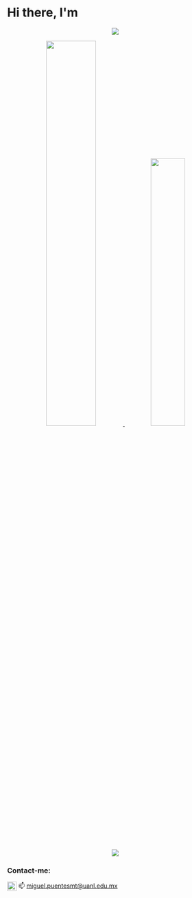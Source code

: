# Hi there, I'm
<p align="center" width="100%">
   <a href="https://mike2611.github.io/animation-intro/" target="_blank">
      <img src="./images/animation3New.gif"/>
  </a>
</p>

<p align="center" width="100%">
  <a href="https://github.com/anuraghazra/github-readme-stats" target="_blank">
    <img src="https://github-readme-stats.vercel.app/api?username=mike2611&count_private=true&theme=great-gatsby" width="48%"/>
  </a> 
  <a href="https://github.com/anuraghazra/github-readme-stats" target="_blank">
    <img src="https://github-readme-stats.vercel.app/api/top-langs/?username=mike2611&layout=compact&theme=great-gatsby" width="40%"/>
  </a> 
</p>
<p align="center">
   <a href="https://www.codewars.com/users/Miki2611" target="_blank"><img src="https://www.codewars.com/users/Miki2611/badges/micro"/></a>
</p>

### Contact-me:

[<img align="center" alt="MikePuentes LinkedIn" width="22px" src="https://img.icons8.com/color/48/000000/linkedin.png" />](https://www.linkedin.com/in/miguel-puentes-mata/)
📫 miguel.puentesmt@uanl.edu.mx 





